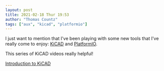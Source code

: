 ```yaml
---
layout: post
title: 2021-02-18 Thur 19:53
author: "Thomas Countz"
tags: ["aux", "kicad", "platformio"]
---
```


I just want to mention that I've been playing with some new tools that I've really come to enjoy: [KiCAD](https://kicad.org/) and [PlatformIO](https://platformio.org).

This series of KiCAD videos really helpful!

[Introduction to KiCAD](https://www.youtube.com/watch?v=vaCVh2SAZY4&list=PL3bNyZYHcRSUhUXUt51W6nKvxx2ORvUQB)